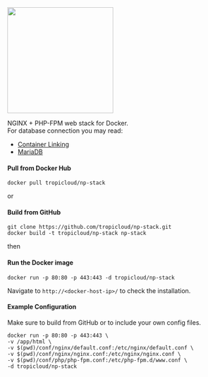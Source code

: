 <img src="http://assets.tropicloud.net/wpstack/logo-npstack-light.png" width="240" border="0" style="display: block; max-width:100%;">

NGINX + PHP-FPM web stack for Docker.  
For database connection you may read:

* [Container Linking](https://docs.docker.com/userguide/dockerlinks/#docker-container-linking)
* [MariaDB](https://registry.hub.docker.com/_/mariadb/)

#### Pull from Docker Hub
    docker pull tropicloud/np-stack
    

or

#### Build from GitHub
    git clone https://github.com/tropicloud/np-stack.git
    docker build -t tropicloud/np-stack np-stack
    

then

#### Run the Docker image
    docker run -p 80:80 -p 443:443 -d tropicloud/np-stack 
    

Navigate to `http://<docker-host-ip>/` to check the installation.

#### Example Configuration
Make sure to build from GitHub or to include your own config files.

    docker run -p 80:80 -p 443:443 \
    -v /app/html \
    -v $(pwd)/conf/nginx/default.conf:/etc/nginx/default.conf \
    -v $(pwd)/conf/nginx/nginx.conf:/etc/nginx/nginx.conf \
    -v $(pwd)/conf/php/php-fpm.conf:/etc/php-fpm.d/www.conf \
    -d tropicloud/np-stack
    
